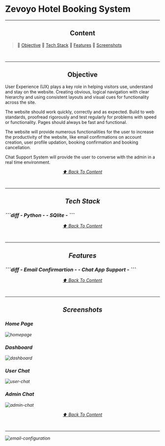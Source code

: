 # Zevoyo Hotel Booking System

---

<h2 align="center" id="content">Content</h2>

> :paperclip: [Objective](#objective) 
> :paperclip: [Tech Stack](#tech-stack)
> :paperclip: [Features](#features)
> :paperclip: [Screenshots](#screenshots) 

<br>

---

<h2 align="center" id="objective">Objective</h2>

User Experience (UX) plays a key role in helping visitors use, understand and stay on the website. Creating obvious, logical navigation with clear hierarchy and using consistent layouts and visual cues for functionality across the site.

The website should work quickly, correctly and as expected. Build to web standards, proofread rigorously and test regularly for problems with speed or functionality. Pages should always be fast and functional.

The website will provide numerous functionalities for the user to increase the productivity of the website, like email confirmations on account creation, user profile updation, booking confirmation and booking cancellation.

Chat Support System will provide the user to converse with the admin in a real time environment.

<p align="center"> <i> <a href="#content"> ⬆️ Back To Content </a> <i> </p>

<br>

---

<h2 align="center" id="tech-stack">Tech Stack</h2>

<h3>
```diff
- Python -
- SQlite -
```
</h3>

<p align="center"> <i> <a href="#content"> ⬆️ Back To Content </a> <i> </p>

<br>

---


<h2 align="center" id="features">Features</h2>

<h3>
```diff
- Email Confirmartion -
- Chat App Support -
```
</h3>

<p align="center"> <i> <a href="#content"> ⬆️ Back To Content </a> <i> </p>

<br>

---

<h2 align="center" id="screenshots">Screenshots</h2>

<h3>Home Page</h3>

![homepage](https://user-images.githubusercontent.com/41487076/121527008-94890b80-ca17-11eb-8115-aea45707b463.png)

<h3>Dashboard</h3>

![dashboard](https://user-images.githubusercontent.com/41487076/121527001-9357de80-ca17-11eb-83b6-beb4b0bf70f1.png)

<h3>User Chat</h3>

![user-chat](https://user-images.githubusercontent.com/41487076/121527011-95ba3880-ca17-11eb-9ac7-affd9c8fe220.png)

<h3>Admin Chat</h3>

![admin-chat](https://user-images.githubusercontent.com/41487076/121527000-92bf4800-ca17-11eb-9835-d19b386689f7.png)

<p align="center"> <i> <a href="#content"> ⬆️ Back To Content </a> <i> </p>

<br>

---

![email-configuration](https://user-images.githubusercontent.com/41487076/121800124-a6ec8a80-cc4d-11eb-8adb-f768eef798ad.png)
